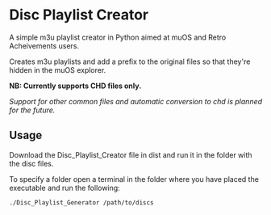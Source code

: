 # Disc Playlist Creator

A simple m3u playlist creator in Python aimed at muOS and Retro Acheivements users.

Creates m3u playlists and add a prefix to the original files so that they're hidden in the muOS explorer.

**NB: Currently supports CHD files only.**

*Support for other common files and automatic conversion to chd is planned for the future.*

## Usage

Download the Disc_Playlist_Creator file in dist and run it in the folder with the disc files.

To specify a folder open a terminal in the folder where you have placed the executable and run the following:

`./Disc_Playlist_Generator /path/to/discs`
